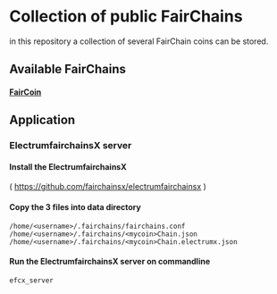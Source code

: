 # Collection of public FairChains
in this repository a collection of several FairChain coins can be stored.

## Available FairChains

#### [FairCoin](FairCoin)


## Application

### ElectrumfairchainsX server

#### Install the ElectrumfairchainsX
( https://github.com/fairchainsx/electrumfairchainsx )

#### Copy the 3 files into data directory
~~~
/home/<username>/.fairchains/fairchains.conf
/home/<username>/.fairchains/<mycoin>Chain.json
/home/<username>/.fairchains/<mycoin>Chain.electrumx.json
~~~

#### Run the ElectrumfairchainsX server on commandline
~~~
efcx_server
~~~
